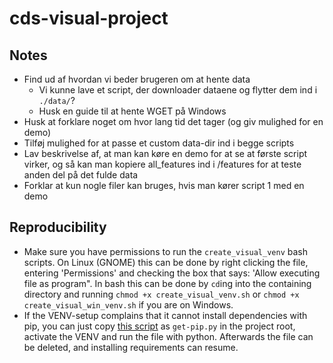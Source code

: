 # cds-visual-project
## Notes
- Find ud af hvordan vi beder brugeren om at hente data
    - Vi kunne lave et script, der downloader dataene og flytter dem ind i `./data/`?
    - Husk en guide til at hente WGET på Windows
- Husk at forklare noget om hvor lang tid det tager (og giv mulighed for en demo)
- Tilføj mulighed for at passe et custom data-dir ind i begge scripts
- Lav beskrivelse af, at man kan køre en demo for at se at første script virker, og så kan man kopiere all_features ind i /features for at teste anden del på det fulde data
- Forklar at kun nogle filer kan bruges, hvis man kører script 1 med en demo

## Reproducibility
- Make sure you have permissions to run the `create_visual_venv` bash scripts. On Linux (GNOME) this can be done by right clicking the file, entering 'Permissions' and checking the box that says: 'Allow executing file as program". In bash this can be done by `cd`ing into the containing directory and running `chmod +x create_visual_venv.sh` or `chmod +x create_visual_win_venv.sh` if you are on Windows.
- If the VENV-setup complains that it cannot install dependencies with pip, you can just copy [this script](bootstrap.pypa.io/get-pip.py) as `get-pip.py` in the project root, activate the VENV and run the file with python. Afterwards the file can be deleted, and installing requirements can resume.
